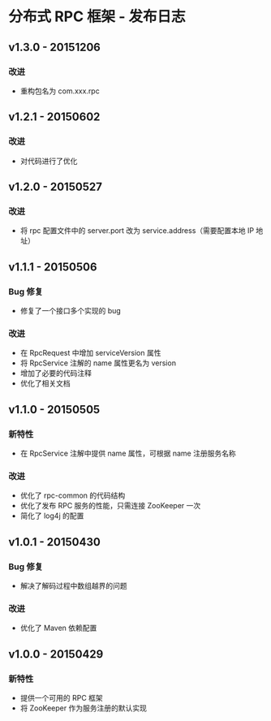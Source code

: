 # 分布式 RPC 框架 - 发布日志

## v1.3.0 - 20151206

### 改进

- 重构包名为 com.xxx.rpc

## v1.2.1 - 20150602

### 改进

- 对代码进行了优化

## v1.2.0 - 20150527

### 改进

- 将 rpc 配置文件中的 server.port 改为 service.address（需要配置本地 IP 地址）

## v1.1.1 - 20150506

### Bug 修复

- 修复了一个接口多个实现的 bug

### 改进

- 在 RpcRequest 中增加 serviceVersion 属性
- 将 RpcService 注解的 name 属性更名为 version
- 增加了必要的代码注释
- 优化了相关文档

## v1.1.0 - 20150505

### 新特性

- 在 RpcService 注解中提供 name 属性，可根据 name 注册服务名称

### 改进

- 优化了 rpc-common 的代码结构
- 优化了发布 RPC 服务的性能，只需连接 ZooKeeper 一次
- 简化了 log4j 的配置

## v1.0.1 - 20150430

### Bug 修复

- 解决了解码过程中数组越界的问题

### 改进

- 优化了 Maven 依赖配置

## v1.0.0 - 20150429

### 新特性

- 提供一个可用的 RPC 框架
- 将 ZooKeeper 作为服务注册的默认实现
